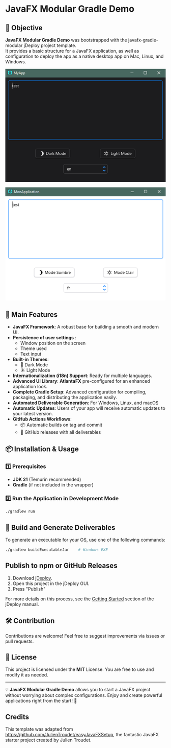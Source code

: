 # JavaFX Modular Gradle Demo 

## 🎯 Objective
**JavaFX Modular Gradle Demo** was bootstrapped with the javafx-gradle-modular jDeploy project template.  
It provides a basic structure for a JavaFX application, as well as configuration to deploy the app as a native desktop app on Mac, Linux, and Windows.

![img.png](images/img.png "screenshot")


![img_fr.png](images/img_fr.png "screenshot fr")
## 🚀 Main Features
- **JavaFX Framework**: A robust base for building a smooth and modern UI.
- **Persistence of user settings** : 
  - Window position on the screen
  - Theme used
  - Text input
- **Built-in Themes**:
    - 🌙 Dark Mode
    - ☀️ Light Mode
- **Internationalization (i18n) Support**: Ready for multiple languages.
- **Advanced UI Library**: **AtlantaFX** pre-configured for an enhanced application look.
- **Complete Gradle Setup**: Advanced configuration for compiling, packaging, and distributing the application easily.
- **Automated Deliverable Generation**: For Windows, Linux, and macOS
- **Automatic Updates**: Users of your app will receive automatic updates to your latest version.
- **GitHub Actions Workflows**:
    - 📦 Automatic builds on tag and commit
    - 🚀 GitHub releases with all deliverables

## 📦 Installation & Usage
### 1️⃣ Prerequisites
- **JDK 21** (Temurin recommended)
- **Gradle** (if not included in the wrapper)

### 3️⃣ Run the Application in Development Mode
```sh
./gradlew run
```

## 🔧 Build and Generate Deliverables
To generate an executable for your OS, use one of the following commands:
```sh
./gradlew buildExecutableJar    # Windows EXE
```

## Publish to npm or GitHub Releases

1. Download [jDeploy](https://github.com/shannah/jdeploy-desktop-gui/releases/tag/master).
2. Open this project in the jDeploy GUI.
3. Press "Publish"

For more details on this process, see the [Getting Started](https://www.jdeploy.com/docs/manual/#_getting_started) section of the jDeploy manual.

## 🛠️ Contribution
Contributions are welcome! Feel free to suggest improvements via issues or pull requests.

## 📄 License
This project is licensed under the **MIT** License. You are free to use and modify it as needed.

---
💡 **JavaFX Modular Gradle Demo** allows you to start a JavaFX project without worrying about complex configurations. Enjoy and create powerful applications right from the start! 🚀

## Credits

This template was adapted from https://github.com/JulienTroudet/easyJavaFXSetup, the fantastic JavaFX starter project created by Julien Troudet.
